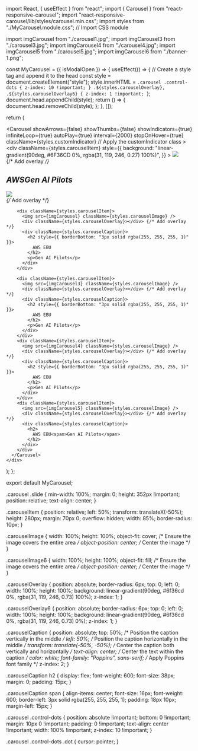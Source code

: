 import React, { useEffect } from "react";
import { Carousel } from "react-responsive-carousel";
import "react-responsive-carousel/lib/styles/carousel.min.css";
import styles from "./MyCarousel.module.css"; // Import CSS module

import imgCarousel from "./carousel1.jpg";
import imgCarousel3 from "./carousel3.jpg";
import imgCarousel4 from "./carousel4.jpg";
import imgCarousel5 from "./carousel5.jpg";
import imgCarousel6 from "./banner-1.png";

const MyCarousel = ({ isModalOpen }) => {
  useEffect(() => {
    // Create a style tag and append it to the head
    const style = document.createElement("style");
    style.innerHTML = `
      .carousel .control-dots {
        z-index: 10 !important;
      }
      .${styles.carouselOverlay}, .${styles.carouselOverlay6} {
        z-index: 1 !important;
      }
    `;
    document.head.appendChild(style);
    return () => {
      document.head.removeChild(style);
    };
  }, []);

  return (
    <div className={styles.carouselContainer}>
      <Carousel
        showArrows={false}
        showThumbs={false}
        showIndicators={true}
        infiniteLoop={true}
        autoPlay={true}
        interval={2000}
        stopOnHover={true}
        className={styles.customIndicator} // Apply the customIndicator class
      >
        <div
          className={styles.carouselItem}
          style={{
            background:
              "linear-gradient(90deg, #6F36CD 0%, rgba(31, 119, 246, 0.27) 100%)",
          }}
        >
          <img src={imgCarousel} className={styles.carouselImage} />
          <div className={styles.carouselOverlay}></div> {/* Add overlay */}
          <div className={styles.carouselCaption}>
            <h2>
              AWS<span>Gen AI Pilots</span>
            </h2>
          </div>
        </div>
        <div className={styles.carouselItem}>
          <img src={imgCarousel6} className={styles.carouselImage6} />
          <div className={styles.carouselOverlay6}></div> {/* Add overlay */}
        </div>

        <div className={styles.carouselItem}>
          <img src={imgCarousel} className={styles.carouselImage} />
          <div className={styles.carouselOverlay}></div> {/* Add overlay */}
          <div className={styles.carouselCaption}>
            <h2 style={{ borderBottom: "3px solid rgba(255, 255, 255, 1)" }}>
              AWS EBU
            </h2>
            <p>Gen AI Pilots</p>
          </div>
        </div>
        
        <div className={styles.carouselItem}>
          <img src={imgCarousel3} className={styles.carouselImage} />
          <div className={styles.carouselOverlay}></div> {/* Add overlay */}
          <div className={styles.carouselCaption}>
            <h2 style={{ borderBottom: "3px solid rgba(255, 255, 255, 1)" }}>
              AWS EBU
            </h2>
            <p>Gen AI Pilots</p>
          </div>
        </div>
        <div className={styles.carouselItem}>
          <img src={imgCarousel4} className={styles.carouselImage} />
          <div className={styles.carouselOverlay}></div> {/* Add overlay */}
          <div className={styles.carouselCaption}>
            <h2 style={{ borderBottom: "3px solid rgba(255, 255, 255, 1)" }}>
              AWS EBU
            </h2>
            <p>Gen AI Pilots</p>
          </div>
        </div>
        <div className={styles.carouselItem}>
          <img src={imgCarousel5} className={styles.carouselImage} />
          <div className={styles.carouselOverlay}></div> {/* Add overlay */}
          <div className={styles.carouselCaption}>
            <h2>
              AWS EBU<span>Gen AI Pilots</span>
            </h2>
          </div>
        </div>
      </Carousel>
    </div>
  );
};

export default MyCarousel;


.carousel .slide {
    min-width: 100%;
    margin: 0;
    height: 352px !important;
    position: relative;
    text-align: center;
}

.carouselItem {
  position: relative;
  left: 50%;
  transform: translateX(-50%);
  height: 280px;
  margin: 70px 0;
  overflow: hidden;
  width: 85%;
  border-radius: 10px;
}

.carouselImage {
  width: 100%;
  height: 100%;
  object-fit: cover; /* Ensure the image covers the entire area */
  object-position: center; /* Center the image */
}

.carouselImage6 {
  width: 100%;
  height: 100%;
  object-fit: fill; /* Ensure the image covers the entire area */
  object-position: center; /* Center the image */
}

.carouselOverlay {
  position: absolute;
  border-radius: 6px;
  top: 0;
  left: 0;
  width: 100%;
  height: 100%;
  background: linear-gradient(90deg, #6f36cd 0%, rgba(31, 119, 246, 0.73) 100%);
  z-index: 1;
}

.carouselOverlay6 {
  position: absolute;
  border-radius: 6px;
  top: 0;
  left: 0;
  width: 100%;
  height: 100%;
  background: linear-gradient(90deg, #6f36cd 0%, rgba(31, 119, 246, 0.73) 0%);
  z-index: 1;
}

.carouselCaption {
  position: absolute;
  top: 50%; /* Position the caption vertically in the middle */
  left: 50%; /* Position the caption horizontally in the middle */
  transform: translate(-50%, -50%); /* Center the caption both vertically and horizontally */
  text-align: center; /* Center the text within the caption */
  color: white;
  font-family: "Poppins", sans-serif; /* Apply Poppins font family */
  z-index: 2;
}

.carouselCaption h2 {
  display: flex;
  font-weight: 600;
  font-size: 38px;
  margin: 0;
  padding: 15px;
}

.carouselCaption span {
  align-items: center;
  font-size: 16px;
  font-weight: 600;
  border-left: 3px solid rgba(255, 255, 255, 1);
  padding: 18px 10px;
  margin-left: 15px;
}

.carousel .control-dots {
  position: absolute !important;
  bottom: 0 !important;
  margin: 10px 0 !important;
  padding: 0 !important;
  text-align: center !important;
  width: 100% !important;
  z-index: 10 !important;
}

.carousel .control-dots .dot {
  cursor: pointer;
}

